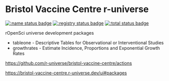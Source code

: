 # Bristol Vaccine Centre r-universe

[![:name status badge](https://bristol-vaccine-centre.r-universe.dev/badges/:name)](https://bristol-vaccine-centre.r-universe.dev)
[![:registry status badge](https://bristol-vaccine-centre.r-universe.dev/badges/:registry)](https://bristol-vaccine-centre.r-universe.dev)
[![:total status badge](https://bristol-vaccine-centre.r-universe.dev/badges/:total)](https://bristol-vaccine-centre.r-universe.dev)

rOpenSci universe development packages

* tableone - Descriptive Tables for Observational or Interventional Studies
* growthrates - Estimate Incidence, Proportions and Exponential Growth Rates

https://github.com/r-universe/bristol-vaccine-centre/actions

https://bristol-vaccine-centre.r-universe.dev/ui#packages
